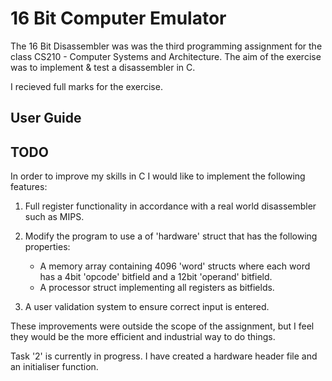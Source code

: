 # 16 Bit Computer Emulator

The 16 Bit Disassembler was  was the third programming assignment for the class CS210 - Computer Systems and Architecture.
The aim of the exercise was to implement & test a disassembler in C.

I recieved full marks for the exercise.

## User Guide



## TODO
In order to improve my skills in C I would like to implement the following features:
1. Full register functionality in accordance with a real world disassembler such as MIPS.
2. Modify the program to use a of 'hardware' struct that has the following properties:
	- A memory array containing 4096 'word' structs where each word has a 4bit 'opcode' bitfield and a 12bit 'operand' bitfield.
	- A processor struct implementing all registers as bitfields.
	
3. A user validation system to ensure correct input is entered.

These improvements were outside the scope of the assignment, but I feel they would be the more efficient
and industrial way to do things.

Task '2' is currently in progress. I have created a hardware header file and an initialiser function.
